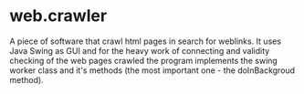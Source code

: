 # web.crawler
A piece of software that crawl html pages in search for weblinks.
It uses Java Swing as GUI and for the heavy work of connecting and validity checking of the web pages crawled the program implements the swing worker class and it's methods (the most important one - the doInBackgroud method).
